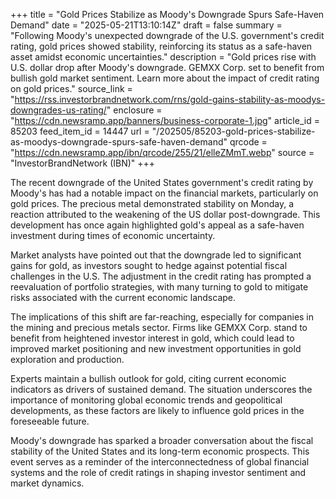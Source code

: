 +++
title = "Gold Prices Stabilize as Moody's Downgrade Spurs Safe-Haven Demand"
date = "2025-05-21T13:10:14Z"
draft = false
summary = "Following Moody's unexpected downgrade of the U.S. government's credit rating, gold prices showed stability, reinforcing its status as a safe-haven asset amidst economic uncertainties."
description = "Gold prices rise with U.S. dollar drop after Moody's downgrade. GEMXX Corp. set to benefit from bullish gold market sentiment. Learn more about the impact of credit rating on gold prices."
source_link = "https://rss.investorbrandnetwork.com/rns/gold-gains-stability-as-moodys-downgrades-us-rating/"
enclosure = "https://cdn.newsramp.app/banners/business-corporate-1.jpg"
article_id = 85203
feed_item_id = 14447
url = "/202505/85203-gold-prices-stabilize-as-moodys-downgrade-spurs-safe-haven-demand"
qrcode = "https://cdn.newsramp.app/ibn/qrcode/255/21/elleZMmT.webp"
source = "InvestorBrandNetwork (IBN)"
+++

<p>The recent downgrade of the United States government's credit rating by Moody's has had a notable impact on the financial markets, particularly on gold prices. The precious metal demonstrated stability on Monday, a reaction attributed to the weakening of the US dollar post-downgrade. This development has once again highlighted gold's appeal as a safe-haven investment during times of economic uncertainty.</p><p>Market analysts have pointed out that the downgrade led to significant gains for gold, as investors sought to hedge against potential fiscal challenges in the U.S. The adjustment in the credit rating has prompted a reevaluation of portfolio strategies, with many turning to gold to mitigate risks associated with the current economic landscape.</p><p>The implications of this shift are far-reaching, especially for companies in the mining and precious metals sector. Firms like GEMXX Corp. stand to benefit from heightened investor interest in gold, which could lead to improved market positioning and new investment opportunities in gold exploration and production.</p><p>Experts maintain a bullish outlook for gold, citing current economic indicators as drivers of sustained demand. The situation underscores the importance of monitoring global economic trends and geopolitical developments, as these factors are likely to influence gold prices in the foreseeable future.</p><p>Moody's downgrade has sparked a broader conversation about the fiscal stability of the United States and its long-term economic prospects. This event serves as a reminder of the interconnectedness of global financial systems and the role of credit ratings in shaping investor sentiment and market dynamics.</p>